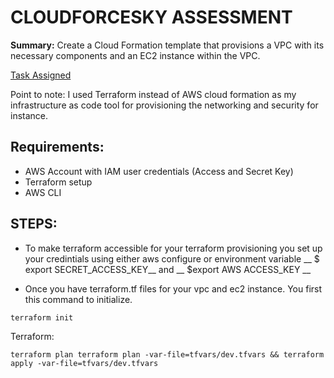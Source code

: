# CLOUDFORCESKY ASSESSMENT

__Summary:__
Create a Cloud Formation template that provisions a VPC with its necessary components and an EC2 instance within the VPC.

[Task Assigned](https://docs.google.com/forms/d/e/1FAIpQLSdtC3Hg_RWzavUS2Brhv7uUL64VauHYIk4G7YvPZjLcOW837Q/viewform?fbzx=2260655253816446607)

Point to note: I used Terraform instead of AWS cloud formation as my infrastructure as code tool for provisioning the networking and security for instance.



## Requirements:
- AWS Account with IAM user credentials (Access and Secret Key)
- Terraform setup
- AWS CLI

## STEPS:

- To make terraform accessible for your terraform provisioning you set up your credintials using either aws configure or environment variable 
__ $ export SECRET_ACCESS_KEY__ and __ $export AWS ACCESS_KEY __

- Once you have terraform.tf files for your vpc and ec2 instance. You first this command to initialize.
```
terraform init
```
Terraform:
```
terraform plan terraform plan -var-file=tfvars/dev.tfvars && terraform apply -var-file=tfvars/dev.tfvars
```

